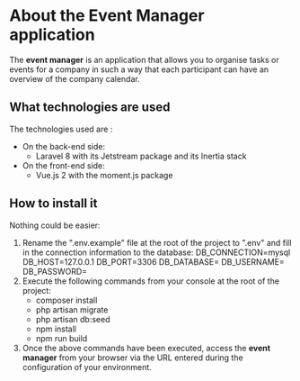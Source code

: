 # About the Event Manager application

The **event manager** is an application that allows you to organise tasks or events for a company in such a way that each participant can have an overview of the company calendar.

## What technologies are used
The technologies used are :
- On the back-end side:
	- Laravel 8 with its Jetstream package and its Inertia stack
- On the front-end side:
	- Vue.js 2 with the moment.js package

## How to install it
Nothing could be easier:
1. Rename the ".env.example" file at the root of the project to ".env" and fill in the connection information to the database:
    DB_CONNECTION=mysql
    DB_HOST=127.0.0.1
    DB_PORT=3306
    DB_DATABASE=
    DB_USERNAME=
    DB_PASSWORD=
2. Execute the following commands from your console at the root of the project:
    - composer install
	- php artisan migrate
    - php artisan db:seed
    - npm install
    - npm run build
3. Once the above commands have been executed, access the **event manager** from your browser via the URL entered during the configuration of your environment.